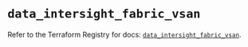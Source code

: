 # `data_intersight_fabric_vsan`

Refer to the Terraform Registry for docs: [`data_intersight_fabric_vsan`](https://registry.terraform.io/providers/ciscodevnet/intersight/1.0.71/docs/data-sources/fabric_vsan).
